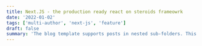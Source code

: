 ```yaml
---
title: Next.JS - the production ready react on steroids frameowrk
date: '2022-01-02'
tags: ['multi-author', 'next-js', 'feature']
draft: false
summary: 'The blog template supports posts in nested sub-folders. This can be used to group posts of similar content e.g. a multi-part course. This post is itself an example of a nested route!'
---
```

